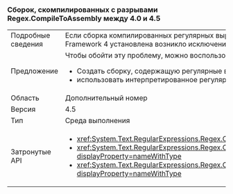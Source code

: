### <a name="assemblies-compiled-with-regexcompiletoassembly-breaks-between-40-and-45"></a>Сборок, скомпилированных с разрывами Regex.CompileToAssembly между 4.0 и 4.5

|   |   |
|---|---|
|Подробные сведения|Если сборка компилированных регулярных выражений создается с .NET Framework 4.5, но нацелен на .NET Framework 4, попытка использовать одно из регулярных выражений в том, что сборка в системе с .NET Framework 4 установлена возникло исключение.|
|Предложение|Чтобы обойти эту проблему, можно воспользоваться одним из следующих способов:<ul><li>Создать сборку, содержащую регулярные выражения .NET Framework 4.</li><li>использовать интерпретированное регулярное выражение.</li></ul>|
|Область|Дополнительный номер|
|Версия|4.5|
|Тип|Среда выполнения|
|Затронутые API|<ul><li><xref:System.Text.RegularExpressions.Regex.CompileToAssembly(System.Text.RegularExpressions.RegexCompilationInfo[],System.Reflection.AssemblyName)?displayProperty=nameWithType></li><li><xref:System.Text.RegularExpressions.Regex.CompileToAssembly(System.Text.RegularExpressions.RegexCompilationInfo[],System.Reflection.AssemblyName,System.Reflection.Emit.CustomAttributeBuilder[])?displayProperty=nameWithType></li><li><xref:System.Text.RegularExpressions.Regex.CompileToAssembly(System.Text.RegularExpressions.RegexCompilationInfo[],System.Reflection.AssemblyName,System.Reflection.Emit.CustomAttributeBuilder[],System.String)?displayProperty=nameWithType></li></ul>|

